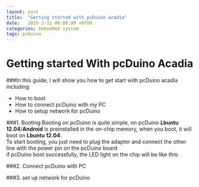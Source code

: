 ```yaml
---
layout: post
title:  "Getting started with pcDuino acadia"
date:   2016-3-12 00:00:00 +0700
categories: Embedded system
tags: pcDuino 
---
```


# Getting started With pcDuino Acadia
###In this guide, I will show you how to get start with pcDuino acadia including:
* How to boot
* How to connect pcDuino with my PC
* How to setup network for pcDuino

###1. Booting
Booting on pcDuino is quite simple, on pcDuino **Lbuntu 12.04**/**Android** is preinstalled in the on-chip memory, when you boot, it will boot on **Lbuntu 12.04**.  
To start booting, you just need to plug the adapter and connect the other line with the power pin on the pcDuino board  
if pcDuino boot successfully, the LED light on the chip will be like this:


###2. Connect pcDuino with PC


###3. set up network for pcDuino 